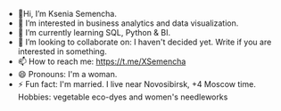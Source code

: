 - 👋Hi, I’m Ksenia Semencha.
- 👀 I’m interested in business analytics and data visualization.
- 🌱 I’m currently learning SQL, Python & BI.
- 💞️ I’m looking to collaborate on: I haven't decided yet. Write if you are interested in something.
- 📫 How to reach me: https://t.me/XSemencha 
- 😄 Pronouns: I'm a woman.
- ⚡ Fun fact: I'm married. I live near Novosibirsk, +4 Moscow time. Hobbies: vegetable eco-dyes and women's needleworks

<!---
KSemencha/KSemencha is a ✨ special ✨ repository because its `README.md` (this file) appears on your GitHub profile.
You can click the Preview link to take a look at your changes.
--->
